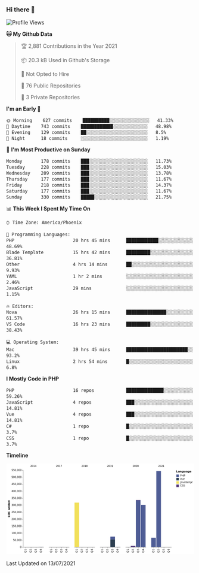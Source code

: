 ### Hi there 👋

<!--START_SECTION:waka-->
![Profile Views](http://img.shields.io/badge/Profile%20Views-7-blue)

**🐱 My Github Data** 

> 🏆 2,881 Contributions in the Year 2021
 > 
> 📦 20.3 kB Used in Github's Storage 
 > 
> 🚫 Not Opted to Hire
 > 
> 📜 76 Public Repositories 
 > 
> 🔑 3 Private Repositories  
 > 
**I'm an Early 🐤** 

```text
🌞 Morning    627 commits    ██████████░░░░░░░░░░░░░░░   41.33% 
🌆 Daytime    743 commits    ████████████░░░░░░░░░░░░░   48.98% 
🌃 Evening    129 commits    ██░░░░░░░░░░░░░░░░░░░░░░░   8.5% 
🌙 Night      18 commits     ░░░░░░░░░░░░░░░░░░░░░░░░░   1.19%

```
📅 **I'm Most Productive on Sunday** 

```text
Monday       178 commits    ███░░░░░░░░░░░░░░░░░░░░░░   11.73% 
Tuesday      228 commits    ███░░░░░░░░░░░░░░░░░░░░░░   15.03% 
Wednesday    209 commits    ███░░░░░░░░░░░░░░░░░░░░░░   13.78% 
Thursday     177 commits    ███░░░░░░░░░░░░░░░░░░░░░░   11.67% 
Friday       218 commits    ███░░░░░░░░░░░░░░░░░░░░░░   14.37% 
Saturday     177 commits    ███░░░░░░░░░░░░░░░░░░░░░░   11.67% 
Sunday       330 commits    █████░░░░░░░░░░░░░░░░░░░░   21.75%

```


📊 **This Week I Spent My Time On** 

```text
⌚︎ Time Zone: America/Phoenix

💬 Programming Languages: 
PHP                      20 hrs 45 mins      ████████████░░░░░░░░░░░░░   48.69% 
Blade Template           15 hrs 42 mins      █████████░░░░░░░░░░░░░░░░   36.81% 
Other                    4 hrs 14 mins       ██░░░░░░░░░░░░░░░░░░░░░░░   9.93% 
YAML                     1 hr 2 mins         ░░░░░░░░░░░░░░░░░░░░░░░░░   2.46% 
JavaScript               29 mins             ░░░░░░░░░░░░░░░░░░░░░░░░░   1.15%

🔥 Editors: 
Nova                     26 hrs 15 mins      ███████████████░░░░░░░░░░   61.57% 
VS Code                  16 hrs 23 mins      █████████░░░░░░░░░░░░░░░░   38.43%

💻 Operating System: 
Mac                      39 hrs 45 mins      ███████████████████████░░   93.2% 
Linux                    2 hrs 54 mins       █░░░░░░░░░░░░░░░░░░░░░░░░   6.8%

```

**I Mostly Code in PHP** 

```text
PHP                      16 repos            ██████████████░░░░░░░░░░░   59.26% 
JavaScript               4 repos             ███░░░░░░░░░░░░░░░░░░░░░░   14.81% 
Vue                      4 repos             ███░░░░░░░░░░░░░░░░░░░░░░   14.81% 
C#                       1 repo              █░░░░░░░░░░░░░░░░░░░░░░░░   3.7% 
CSS                      1 repo              █░░░░░░░░░░░░░░░░░░░░░░░░   3.7%

```


**Timeline**

![Chart not found](https://raw.githubusercontent.com/mikebronner/mikebronner/master/charts/bar_graph.png) 


 Last Updated on 13/07/2021
<!--END_SECTION:waka-->

<!--
**mikebronner/mikebronner** is a ✨ _special_ ✨ repository because its `README.md` (this file) appears on your GitHub profile.

Here are some ideas to get you started:

- 🔭 I’m currently working on ...
- 🌱 I’m currently learning ...
- 👯 I’m looking to collaborate on ...
- 🤔 I’m looking for help with ...
- 💬 Ask me about ...
- 📫 How to reach me: ...
- 😄 Pronouns: ...
- ⚡ Fun fact: ...
-->
